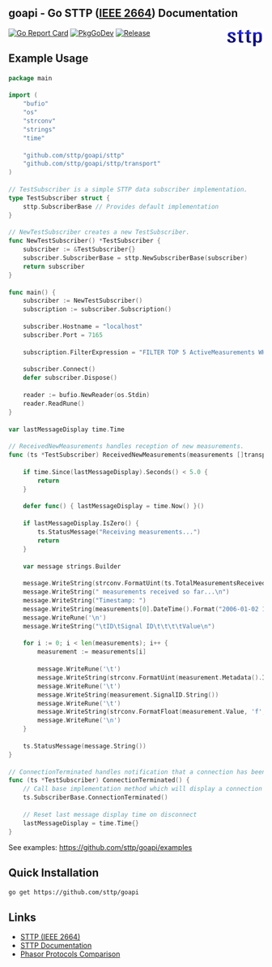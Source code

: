 ## goapi - Go STTP ([IEEE 2664](https://standards.ieee.org/project/2664.html)) Documentation

<img align="right" src="img/sttp.png">

[![Go Report Card](https://goreportcard.com/badge/github.com/sttp/goapi)](https://goreportcard.com/report/github.com/sttp/goapi)
[![PkgGoDev](https://pkg.go.dev/badge/github.com/sttp/goapi)](https://pkg.go.dev/github.com/sttp/goapi)
[![Release](https://img.shields.io/github/release/sttp/goapi.svg?style=flat-square)](https://github.com/sttp/goapi/releases/latest)

## Example Usage
```go
package main

import (
	"bufio"
	"os"
	"strconv"
	"strings"
	"time"
	
	"github.com/sttp/goapi/sttp"
	"github.com/sttp/goapi/sttp/transport"
)

// TestSubscriber is a simple STTP data subscriber implementation.
type TestSubscriber struct {
	sttp.SubscriberBase // Provides default implementation
}

// NewTestSubscriber creates a new TestSubscriber.
func NewTestSubscriber() *TestSubscriber {
	subscriber := &TestSubscriber{}
	subscriber.SubscriberBase = sttp.NewSubscriberBase(subscriber)
	return subscriber
}

func main() {
	subscriber := NewTestSubscriber()
	subscription := subscriber.Subscription()

	subscriber.Hostname = "localhost"
	subscriber.Port = 7165

	subscription.FilterExpression = "FILTER TOP 5 ActiveMeasurements WHERE SignalType = 'FREQ'"

	subscriber.Connect()
	defer subscriber.Dispose()

	reader := bufio.NewReader(os.Stdin)
	reader.ReadRune()
}

var lastMessageDisplay time.Time

// ReceivedNewMeasurements handles reception of new measurements.
func (ts *TestSubscriber) ReceivedNewMeasurements(measurements []transport.Measurement) {

	if time.Since(lastMessageDisplay).Seconds() < 5.0 {
		return
	}

	defer func() { lastMessageDisplay = time.Now() }()

	if lastMessageDisplay.IsZero() {
		ts.StatusMessage("Receiving measurements...")
		return
	}

	var message strings.Builder

	message.WriteString(strconv.FormatUint(ts.TotalMeasurementsReceived(), 10))
	message.WriteString(" measurements received so far...\n")
	message.WriteString("Timestamp: ")
	message.WriteString(measurements[0].DateTime().Format("2006-01-02 15:04:05.999999999"))
	message.WriteRune('\n')
	message.WriteString("\tID\tSignal ID\t\t\t\tValue\n")

	for i := 0; i < len(measurements); i++ {
		measurement := measurements[i]

		message.WriteRune('\t')
		message.WriteString(strconv.FormatUint(measurement.Metadata().ID, 10))
		message.WriteRune('\t')
		message.WriteString(measurement.SignalID.String())
		message.WriteRune('\t')
		message.WriteString(strconv.FormatFloat(measurement.Value, 'f', 6, 64))
		message.WriteRune('\n')
	}

	ts.StatusMessage(message.String())
}

// ConnectionTerminated handles notification that a connection has been terminated.
func (ts *TestSubscriber) ConnectionTerminated() {
	// Call base implementation method which will display a connection terminated message to stderr
	ts.SubscriberBase.ConnectionTerminated()

	// Reset last message display time on disconnect
	lastMessageDisplay = time.Time{}
}
```

See examples: https://github.com/sttp/goapi/examples

## Quick Installation
```console
go get https://github.com/sttp/goapi
```

## Links

* [STTP (IEEE 2664)](https://standards.ieee.org/project/2664.html)
* [STTP Documentation](https://sttp.github.io/documentation/)
* [Phasor Protocols Comparison](https://www.osti.gov/servlets/purl/1504742)